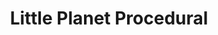 ---
layout: link
href: https://alan-luo.github.io/planetprocedural/
title: Little Planet Procedural
permalink: /project/lil-proc.html
thumb: planet2.jpg
number: '000'
tags: code art featured
---